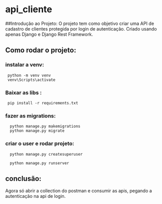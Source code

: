 ﻿# api_cliente
 
##Introdução ao Projeto:
 O projeto tem como objetivo criar uma API de cadastro de clientes protegida por login de autenticação. Criado usando apenas Django e Django Rest Framework.

## Como rodar o projeto:
 ### instalar a venv:
 ```
  python -m venv venv 
  venv\Scripts\activate
 ```
 ### Baixar as libs :
 ```
  pip install -r requirements.txt
 ```
### fazer as migrations:
```
  python manage.py makemigrations
  python manage.py migrate 
```
### criar o user e rodar projeto:
```
  python manage.py createsuperuser 
```
```
  python manage.py runserver
```
## conclusão:
Agora só abrir a collection do postman e consumir as apis, pegando a autenticação na api de login. 

